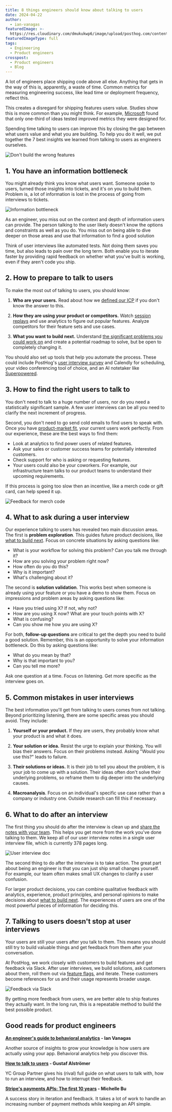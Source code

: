 ```yaml
---
title: 8 things engineers should know about talking to users
date: 2024-04-22
author:
  - ian-vanagas
featuredImage: >-
  https://res.cloudinary.com/dmukukwp6/image/upload/posthog.com/contents/images/newsletter/beyond-10x-engineer/super-hog.png
featuredImageType: full
tags:
  - Engineering
  - Product engineers
crosspost:
  - Product engineers
  - Blog
---
```


A lot of engineers place shipping code above all else. Anything that gets in the way of this is, apparently, a waste of time. Common metrics for measuring engineering success, like lead time or deployment frequency, reflect this.

This creates a disregard for shipping features users value. Studies show this is more common than you might think. For example, [Microsoft](https://ai.stanford.edu/~ronnyk/ExPThinkWeek2009Public.pdf) found that only one-third of ideas tested improved metrics they were designed for.

Spending time talking to users can improve this by closing the gap between what users value and what you are building. To help you do it well, we put together the 7 best insights we learned from talking to users as engineers ourselves.

![Don't build the wrong features](https://res.cloudinary.com/dmukukwp6/image/upload/v1713470851/posthog.com/contents/images/newsletter/talk-to-users/features.jpg)

## 1. You have an information bottleneck

You might already think you know what users want. Someone spoke to users, turned those insights into tickets, and it's on you to build them. Problem is, a lot of information is lost in the process of going from interviews to tickets.

![Information bottleneck](https://res.cloudinary.com/dmukukwp6/image/upload/v1710055416/posthog.com/contents/images/blog/10x-engineers-do-user-interviews/pm-to-engineer.png)

As an engineer, you miss out on the context and depth of information users can provide. The person talking to the user likely doesn't know the options and constraints as well as you do. You miss out on being able to dive deeper on those areas and use that information to find a good solution

Think of user interviews like automated tests. Not doing them saves you time, but also leads to pain over the long term. Both enable you to iterate faster by providing rapid feedback on whether what you've built is working, even if they aren't code you ship.

## 2. How to prepare to talk to users

To make the most out of talking to users, you should know: 

1. **Who are your users.** Read about how we [defined our ICP](https://newsletter.posthog.com/p/defining-our-icp-is-the-most-important) if you don't know the answer to this.

2. **How they are using your product or competitors.** Watch [session replays](https://posthog.com/session-replay) and use analytics to figure out popular features. Analyze competitors for their feature sets and use cases. 

3. **What you want to build next.** Understand [the significant problems you could work on](https://posthog.com/founders/product-market-fit-game#level-1---find-a-significant-problem-to-work-on) and create a potential roadmap to solve,  but be open to completely changing it.

You should also set up tools that help you automate the process. These could include PostHog's [user interview survey](https://posthog.com/tutorials/feedback-interviews-site-apps#using-surveys-to-book-user-interviews) and Calendly for scheduling, your video conferencing tool of choice, and an AI notetaker like [Superpowered](https://superpowered.me/).

## 3. How to find the right users to talk to

You don't need to talk to a huge number of users, nor do you need a statistically significant sample. A few user interviews can be all you need to clarify the next increment of progress.

Second, you don't need to go send cold emails to find users to speak with. Once you have [product-market fit](https://posthog.com/founders/product-market-fit-game), your current users work perfectly. From our experience, these are the best ways to find them:

- Look at analytics to find power users of related features.
- Ask your sales or customer success teams for potentially interested customers.
- Check support for who is asking or requesting features.
- Your users could also be your coworkers. For example, our infrastructure team talks to our product teams to understand their upcoming requirements.

If this process is going too slow then an incentive, like a merch code or gift card, can help speed it up.

![Feedback for merch code](https://res.cloudinary.com/dmukukwp6/image/upload/v1713470870/posthog.com/contents/images/newsletter/talk-to-users/merch.png)

## 4. What to ask during a user interview

Our experience talking to users has revealed two main discussion areas. The first is **problem exploration**. This guides future product decisions, like [what to build next](https://newsletter.posthog.com/p/how-we-decide-what-to-build). Focus on concrete situations by asking questions like:

- What is your workflow for solving this problem? Can you talk me through it?
- How are you solving your problem right now?
- How often do you do this?
- Why is it important?
- What's challenging about it?

The second is **solution validation**. This works best when someone is already using your feature or you have a demo to show them. Focus on impressions and problem areas by asking questions like:

- Have you tried using X? If not, why not?
- How are you using X now? What are your touch points with X?
- What is confusing?
- Can you show me how you are using X?

For both, **follow-up questions** are critical to get the depth you need to build a good solution. Remember, this is an opportunity to solve your information bottleneck. Do this by asking questions like:

- What do you mean by that?
- Why is that important to you?
- Can you tell me more?

Ask one question at a time. Focus on listening. Get more specific as the interview goes on.

## 5. Common mistakes in user interviews

The best information you'll get from talking to users comes from not talking. Beyond prioritizing listening, there are some specific areas you should avoid. They include:

1. **Yourself or your product.** If they are users, they probably know what your product is and what it does.

2. **Your solution or idea.** Resist the urge to explain your thinking. You will bias their answers. Focus on their problems instead. Asking "Would you use this?" leads to failure.

3. **Their solutions or ideas.** It is their job to tell you about the problem, it is your job to come up with a solution. Their ideas often don't solve their underlying problems, so reframe them to dig deeper into the underlying causes. 

4. **Macroanalysis**. Focus on an individual's specific use case rather than a company or industry one. Outside research can fill this if necessary.

## 6. What to do after an interview

The first thing you should do after the interview is clean up and [share the notes with your team](https://posthog.com/product-engineers/interview-snapshot-guide). This helps you get more from the work you've done talking to them. We keep all of our user interview notes in a single user interview file, which is currently 378 pages long.

![User interview doc](https://res.cloudinary.com/dmukukwp6/image/upload/v1713832564/posthog.com/contents/images/newsletter/talk-to-users/interview-doc.png)

The second thing to do after the interview is to take action. The great part about being an engineer is that you can just ship small changes yourself. For example, our team often makes small UX changes to clarify a user confusion.

For larger product decisions, you can combine qualitative feedback with analytics, experience, product principles, and personal opinions to make decisions about [what to build next](https://newsletter.posthog.com/p/how-we-decide-what-to-build). The experiences of users are one of the most powerful pieces of information for deciding this. 

## 7. Talking to users doesn't stop at user interviews

Your users are still your users after you talk to them. This means you should still try to build valuable things and get feedback from them after your conversation.

At PostHog, we work closely with customers to build features and get feedback via Slack. After user interviews, we build solutions, ask customers about them, roll them out via [feature flags](https://posthog.com/feature-flags), and iterate. These customers become references for us and their usage represents broader usage.

![Feedback via Slack](https://res.cloudinary.com/dmukukwp6/image/upload/v1713470870/posthog.com/contents/images/newsletter/talk-to-users/feedback.png)

By getting more feedback from users, we are better able to ship features they actually want. In the long run, this is a repeatable method to build the best possible product.

## Good reads for product engineers

**[An engineer's guide to behavioral analytics](https://posthog.com/product-engineers/behavioral-analytics) - Ian Vanagas**

Another source of insights to grow your knowledge is how users are actually using your app. Behavioral analytics help you discover this. 

**[How to talk to users](https://youtu.be/z1iF1c8w5Lg) - Gustaf Alströmer**

YC Group Partner gives his (rival) full guide on what users to talk with, how to run an interview, and how to interrupt their feedback. 

**[Stripe's payments APIs: The first 10 years](https://stripe.com/blog/payment-api-design) - Michelle Bu**

A success story in iteration and feedback. It takes a lot of work to handle an increasing number of payment methods while keeping an API simple.